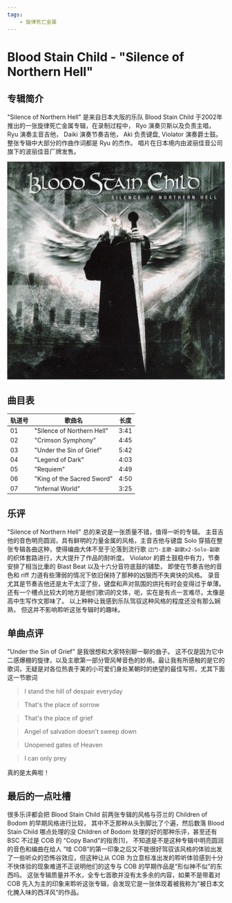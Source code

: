 ```yaml
---
tags:
    - 旋律死亡金属
---
```

# Blood Stain Child - "Silence of Northern Hell"

## 专辑简介

"Silence of Northern Hell" 是来自日本大阪的乐队 Blood Stain Child 于2002年推出的一张旋律死亡金属专辑，在录制过程中， Ryo 演奏贝斯以及负责主唱， Ryu 演奏主音吉他， Daiki 演奏节奏吉他， Aki 负责键盘, Violator 演奏爵士鼓。整张专辑中大部分的作曲作词都是 Ryu 的杰作。 唱片在日本境内由波丽佳音公司旗下的波丽佳音厂牌发售。

 ![专辑封面](./assets/Silence_of_Northern_Hell.jpeg)

## 曲目表

| 轨道号 | 歌曲名                        | 长度   |   
| --- | -------------------------- | ---- | 
| 01  | "Silence of Northern Hell" | 3:41 | 
| 02  | "Crimson Symphony"         | 4:45 |
| 03  | "Under the Sin of Grief"   | 5:42 |
| 04  | "Legend of Dark"           | 4:03 |
| 05  | "Requiem"                  | 4:49 |
| 06  | "King of the Sacred Sword" | 4:50 |
| 07  | "Infernal World"           | 3:25 |

## 乐评

"Silence of Northern Hell" 总的来说是一张质量不错，值得一听的专辑。 主音吉他的音色明亮圆润，具有鲜明的力量金属的风格，主音吉他与键盘 Solo 穿插在整张专辑各曲这种，使得编曲大体不至于沦落到流行歌 `过门-主歌-副歌x2-Solo-副歌` 的织体套路进行，大大提升了作品的耐听度。 Violator 的爵士鼓稳中有力，节奏安排了相当比重的 Blast Beat 以及十六分音符底鼓的铺垫， 即使在节奏吉他的音色和 riff 力道有些薄弱的情况下依旧保持了那种的凶狠而不失爽快的风格。 录音尤其是节奏吉他还是太干太涩了些，键盘和声对氛围的烘托有时会变得过于单薄。还有一个槽点比较大的地方是他们歌词的文体，呃，实在是有点一言难尽，太像是高中生写作文那味了。 以上种种让我感到乐队驾驭这种风格的程度还没有那么娴熟， 但这并不影响聆听这张专辑时的趣味。

## 单曲点评

"Under the Sin of Grief" 是我很想和大家特别聊一聊的曲子。 这不仅是因为它中二感爆棚的旋律，以及主歌第一部分管风琴音色的妙用。最让我有所感触的是它的歌词，无疑是对各位热衷于美的小可爱们身处某朝时的绝望的最佳写照，尤其下面这一节歌词

> I stand the hill of despair everyday

> That's the place of sorrow

> That's the place of grief

> Angel of salvation doesn't sweep down

> Unopened gates of Heaven

> I can only prey

真的是太典啦！

## 最后的一点吐槽

很多乐评都会把 Blood Stain Child 前两张专辑的风格与芬兰的 Children of Bodom 的早期风格进行比较， 其中不乏那种从头到脚比了个遍，然后数落 Blood Stain Child 哪点处理的没 Children of Bodom 处理的好的那种乐评，甚至还有 BSC 不过是 COB 的 “Copy Band"的指责[1]， 不知道是不是这种专辑中明亮圆润的音色和编曲在给人 “哇 COB”的第一印象之后又不能很好驾驭该风格的体验出发了一些听众的恐怖谷效应，但这种让从 COB 为立意标准出发的聆听体验感到十分不快体验的现象难道不正说明他们的这专与 COB 的早期作品是“形似神不似”的东西吗。 这张专辑质量并不水，全专七首歌并没有太多余的内容，如果不是带着对 COB 先入为主的印象来聆听这张专辑，会发现它是一张体现着被我称为"被日本文化腌入味的西洋风“的作品。
